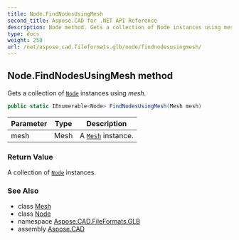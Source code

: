 ```yaml
---
title: Node.FindNodesUsingMesh
second_title: Aspose.CAD for .NET API Reference
description: Node method. Gets a collection of Node instances using mesh
type: docs
weight: 250
url: /net/aspose.cad.fileformats.glb/node/findnodesusingmesh/
---
```

## Node.FindNodesUsingMesh method

Gets a collection of [`Node`](../) instances using *mesh*.

```csharp
public static IEnumerable<Node> FindNodesUsingMesh(Mesh mesh)
```

| Parameter | Type | Description |
| --- | --- | --- |
| mesh | Mesh | A [`Mesh`](../mesh/) instance. |

### Return Value

A collection of [`Node`](../) instances.

### See Also

* class [Mesh](../../mesh/)
* class [Node](../)
* namespace [Aspose.CAD.FileFormats.GLB](../../../aspose.cad.fileformats.glb/)
* assembly [Aspose.CAD](../../../)


